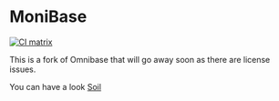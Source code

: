 MoniBase
========
[![CI matrix](https://github.com//ApptiveGrid/MoniBase/actions/workflows/build.yml/badge.svg)](https://github.com//ApptiveGrid/MoniBase/actions/workflows/build.yml)

This is a fork of Omnibase that will go away soon as there are license issues.

You can have a look [Soil](https://github.com//ApptiveGrid/Soil)
